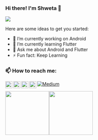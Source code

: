 ### Hi there! I'm Shweta 👋

![](https://komarev.com/ghpvc/?username=shwetachauhan-simform&color=blue&style=flat)

Here are some ideas to get you started:

- 🔭 I’m currently working on Android
- 🌱 I’m currently learning Flutter
- 💬 Ask me about Android and Flutter
- ⚡ Fun fact: Keep Learning


### 📫 How to reach me:

<a href="https://github.com/ShwetaChauhan18">
  <img align="left" alt="Shweta Chauhan | Github" width="22px" src="https://raw.githubusercontent.com/peterthehan/peterthehan/master/assets/github.svg" />
</a>
<a href="https://twitter.com/ShwetaC25863219">
  <img align="left" alt="Shweta Chauhan | Twitter" width="22px" src="https://raw.githubusercontent.com/peterthehan/peterthehan/master/assets/twitter.svg" />
</a>
<a href="https://www.linkedin.com/in/shweta-chauhan-0a6638105">
  <img align="left" alt="Shweta Chauhan's LinkedIN" width="22px" src="https://raw.githubusercontent.com/peterthehan/peterthehan/master/assets/linkedin.svg" />
</a>
<a href="https://stackoverflow.com/users/6021469/shweta-chauhan5">
  <img align="left" alt="Shweta Chauhan's StackOverflow" width="22px" src="https://upload.wikimedia.org/wikipedia/commons/e/ef/Stack_Overflow_icon.svg" />
</a>

<p><a href="https://shwetachauhan655.medium.com/" target="_blank"><img alt="Medium" src="https://img.shields.io/badge/medium-%2312100E.svg?&style=for-the-badge&logo=medium&logoColor=white" /></a>
</p>

<img height="137px" src="https://github-readme-stats.vercel.app/api?username=shwetachauhan-simform&hide_title=true&hide_border=true&show_icons=true&include_all_commits=true&count_private=true&line_height=21&text_color=000&icon_color=000&bg_color=0,ea6161,ffc64d,fffc4d,52fa5a&theme=graywhite" /><!-- wi*quL3fcV --><img height="137px" src="https://github-readme-stats.vercel.app/api/top-langs/?username=shwetachauhan-simform&hide=html&hide_title=true&hide_border=true&layout=compact&langs_count=6&exclude_repo=comp426,Redventures-Movie-Quotes&text_color=000&icon_color=fff&bg_color=0,52fa5a,4dfcff,c64dff&theme=graywhite" />
</div>
